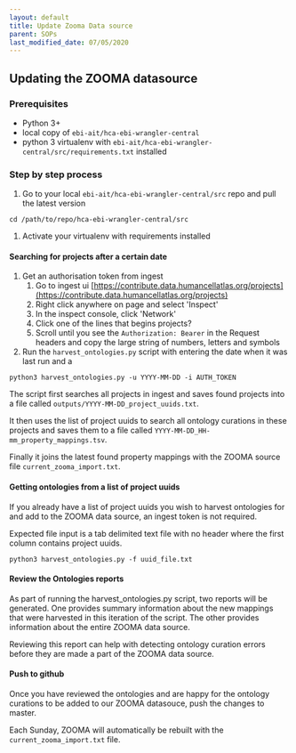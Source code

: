 ```yaml
---
layout: default
title: Update Zooma Data source
parent: SOPs
last_modified_date: 07/05/2020
---
```


## Updating the ZOOMA datasource


### Prerequisites

* Python 3+
* local copy of `ebi-ait/hca-ebi-wrangler-central`
* python 3 virtualenv with `ebi-ait/hca-ebi-wrangler-central/src/requirements.txt` installed

### Step by step process

1. Go to your local `ebi-ait/hca-ebi-wrangler-central/src` repo and pull the latest version
```
cd /path/to/repo/hca-ebi-wrangler-central/src
```
1. Activate your virtualenv with requirements installed

#### Searching for projects after a certain date
1. Get an authorisation token from ingest
    1. Go to ingest ui [https://contribute.data.humancellatlas.org/projects](https://contribute.data.humancellatlas.org/projects)
    1. Right click anywhere on page and select 'Inspect'
    1. In the inspect console, click 'Network'
    1. Click one of the lines that begins projects? 
    1. Scroll until you see the `Authorization: Bearer` in the Request headers and copy the large string of numbers, letters and symbols
1. Run the `harvest_ontologies.py` script with entering the date when it was last run and a 
```
python3 harvest_ontologies.py -u YYYY-MM-DD -i AUTH_TOKEN
```

The script first searches all projects in ingest and saves found projects into a file called `outputs/YYYY-MM-DD_project_uuids.txt`. 

It then uses the list of project uuids to search all ontology curations in these projects and saves them to a file called `YYYY-MM-DD_HH-mm_property_mappings.tsv`. 

Finally it joins the latest found property mappings with the ZOOMA source file `current_zooma_import.txt`.

#### Getting ontologies from a list of project uuids

If you already have a list of project uuids you wish to harvest ontologies for and add to the ZOOMA data source, an ingest token is not required. 

Expected file input is a tab delimited text file with no header where the first column contains project uuids. 

```
python3 harvest_ontologies.py -f uuid_file.txt
```

#### Review the Ontologies reports

As part of running the harvest_ontologies.py script, two reports will be generated. One provides summary information about the new mappings that were harvested in this iteration of the script. The other provides information about the entire ZOOMA data source.

Reviewing this report can help with detecting ontology curation errors before they are made a part of the ZOOMA data source.

#### Push to github

Once you have reviewed the ontologies and are happy for the ontology curations to be added to our ZOOMA datasouce, push the changes to master.

Each Sunday, ZOOMA will automatically be rebuilt with the `current_zooma_import.txt` file. 
